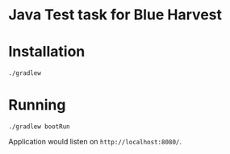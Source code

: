 Java Test task for Blue Harvest
==

Installation
==

```
./gradlew
```

Running
==

```
./gradlew bootRun
```

Application would listen on `http://localhost:8080/`.
